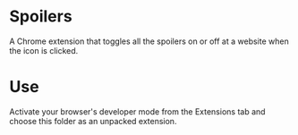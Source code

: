 # Spoilers
A Chrome extension that toggles all the spoilers on or off at a website when the icon is clicked.

# Use
Activate your browser's developer mode from the Extensions tab and choose this folder as an unpacked extension.
